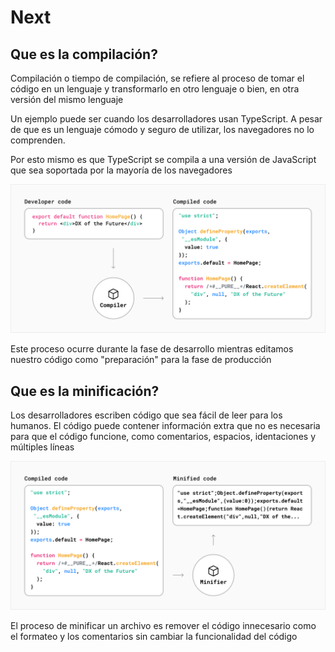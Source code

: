 # Next

## Que es la compilación?

Compilación o tiempo de compilación, se refiere al proceso de tomar el código en un lenguaje y transformarlo en otro lenguaje o bien, en otra versión del mismo lenguaje

Un ejemplo puede ser cuando los desarrolladores usan TypeScript. A pesar de que es un lenguaje cómodo y seguro de utilizar, los navegadores no lo comprenden. 

Por esto mismo es que TypeScript se compila a una versión de JavaScript que sea soportada por la mayoría de los navegadores

![compiling-process](./assets/compiling.png)

Este proceso ocurre durante la fase de desarrollo mientras editamos nuestro código como "preparación" para la fase de producción 

## Que es la minificación?

Los desarrolladores escriben código que sea fácil de leer para los humanos. El código puede contener información extra que no es necesaria para que el código funcione, como comentarios, espacios, identaciones y múltiples líneas

![minifying-process](./assets/minifying.png)

El proceso de minificar un archivo es remover el código innecesario como el formateo y los comentarios sin cambiar la funcionalidad del código
